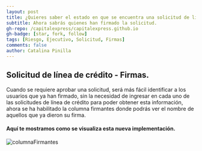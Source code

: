 ```yaml
---
layout: post
title: ¿Quieres saber el estado en que se encuentra una solicitud de línea de crédito?.
subtitle: Ahora sabrás quienes han firmado la solicitud.
gh-repo: /capitalexpress/capitalexpress.github.io
gh-badge: [star, fork, follow]
tags: [Riesgo, Ejecutivo, Solicitud, Firmas]
comments: false
author: Catalina Pinilla
---
```


## Solicitud de línea de crédito - Firmas.

Cuando se requiere aprobar una solicitud, será más fácil identificar a los usuarios que ya han firmado, sin la necesidad de ingresar en cada uno de las solicitudes de línea de crédito para poder obtener esta información, ahora se ha habilitado la columna firmantes donde podrás ver el nombre de aquellos que ya dieron su firma.

#### Aquí te mostramos como se visualiza esta nueva implementación.

![columnaFirmantes](https://cdn.capitalexpress.cl/img/2025-08-03-columna-firmantes-este.jpg)
